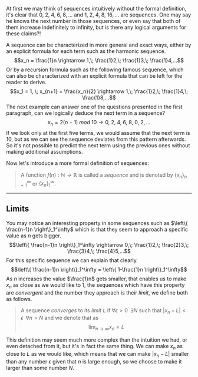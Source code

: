 At first we may think of sequences intuitively without the formal definition, it's clear that $0,\;2,\;4,\;6,\;8,...$ and $1,\;2,\;4,\;8,\;16,...$ are sequences. One may say he knows the next number in those sequences, or even say that both of them increase indefinitely to infinity, but is there any logical arguments for these claims?!

A sequence can be characterized in more general and exact ways, either by an explicit formula for each term such as the harmonic sequence.
$$x_n = \frac{1}n \rightarrow 1,\; \frac{1}2,\; \frac{1}3,\; \frac{1}4,...$$
Or by a recursion formula such as the following famous sequence, which can also be characterized with an explicit formula that can be left for the reader to derive.
$$x_1 = 1, \; x_{n+1} = \frac{x_n}{2} \rightarrow 1,\; \frac{1}2,\; \frac{1}4,\; \frac{1}8,...$$
The next example can answer one of the questions presented in the first paragraph, can we logically deduce the next term in a sequence?
$$x_n = 2(n-1) \; mod\:10 \rightarrow 0,\;2,\;4,\;6,\;8,\;0,\;2,...$$
If we look only at the first five terms, we would assume that the next term is $10$, but as we can see the sequence deviates from this pattern afterwards. So it's not possible to predict the next term using the previous ones without making additional assumptions.

Now let's introduce a more formal definition of sequences:

> A function $f(n): \mathbb{N} \rightarrow \mathbb{R}$ is called a *sequence* and is denoted by $\{x_n\}_{n=1}^\infty$ or $\{x_n\}_{1}^\infty$.

---
## Limits

You may notice an interesting property in some sequences such as $\left\{ \frac{n-1}n \right\}_1^\infty$ which is that they seem to approach a specific value as $n$ gets bigger.
$$\left\{ \frac{n-1}n \right\}_1^\infty \rightarrow 0,\; \frac{1}2,\; \frac{2}3,\; \frac{3}4,\; \frac{4}5,...$$
For this specific sequence we can explain that clearly.
$$\left\{ \frac{n-1}n \right\}_1^\infty = \left\{ 1-\frac{1}n \right\}_1^\infty$$
As $n$ increases the value $\frac{1}n$ gets smaller, that enables us to make $x_n$ as close as we would like to $1$, the sequences which have this property are *convergent* and the number they approach is their *limit*, we define both as follows.

>A sequence *converges* to its *limit* $L$ if $\forall \epsilon > 0 \; \; \exists N$ such that $|x_n - L| < \epsilon \; \; \forall n>N$ and we denote that as
>$$\lim_{n \rightarrow \infty}{x_n} = L$$

This definition may seem much more complex than the intuition we had, or even detached from it, but it's in fact the same thing. We can make $x_n$ as close to $L$ as we would like, which means that we can make $|x_n -L|$ smaller than any number $\epsilon$ given that $n$ is large enough, so we choose to make it larger than some number $N$.